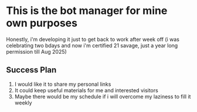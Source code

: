 # This is the bot manager for mine own purposes

Honestly, i'm developing it just to get back to work after week off
(i was celebrating two bdays and now i'm certified 21 savage, just a year 
long permission till Aug 2025)

## Success Plan

1. I would like it to share my personal links
2. It could keep useful materials for me and interested visitors
3. Maybe there would be my schedule if i will overcome my laziness to fill it weekly

